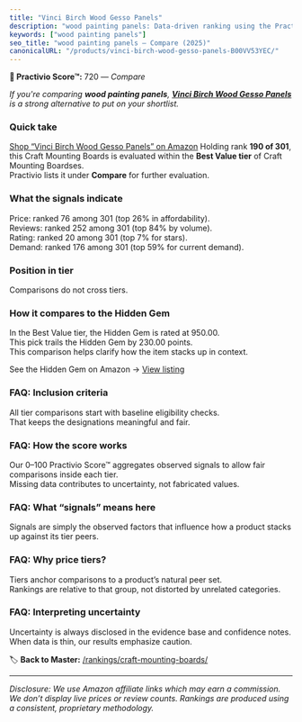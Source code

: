 ```yaml
---
title: "Vinci Birch Wood Gesso Panels"
description: "wood painting panels: Data-driven ranking using the Practivio Score™. Positioned by quality, value, demand, findability, momentum."
keywords: ["wood painting panels"]
seo_title: "wood painting panels — Compare (2025)"
canonicalURL: "/products/vinci-birch-wood-gesso-panels-B00VV53YEC/"
---
```


**🛒 Practivio Score™:** 720 — _Compare_


*If you're comparing **wood painting panels**, **[Vinci Birch Wood Gesso Panels](https://www.amazon.com/dp/B00VV53YEC?tag=practivio-20)** is a strong alternative to put on your shortlist.*
### Quick take
[Shop “Vinci Birch Wood Gesso Panels” on Amazon](https://www.amazon.com/dp/B00VV53YEC?tag=practivio-20)
Holding rank **190 of 301**, this Craft Mounting Boards is evaluated within the **Best Value tier** of Craft Mounting Boardses.  
Practivio lists it under **Compare** for further evaluation.

### What the signals indicate
Price: ranked 76 among 301 (top 26% in affordability).  
Reviews: ranked 252 among 301 (top 84% by volume).  
Rating: ranked 20 among 301 (top 7% for stars).  
Demand: ranked 176 among 301 (top 59% for current demand).

### Position in tier
Comparisons do not cross tiers.

### How it compares to the Hidden Gem
In the Best Value tier, the Hidden Gem is rated at 950.00.  
This pick trails the Hidden Gem by 230.00 points.  
This comparison helps clarify how the item stacks up in context.  

See the Hidden Gem on Amazon → [View listing](https://www.amazon.com/dp/B00PRYQ9YU?tag=practivio-20)

### FAQ: Inclusion criteria
All tier comparisons start with baseline eligibility checks.  
That keeps the designations meaningful and fair.

### FAQ: How the score works
Our 0–100 Practivio Score™ aggregates observed signals to allow fair comparisons inside each tier.  
Missing data contributes to uncertainty, not fabricated values.

### FAQ: What “signals” means here
Signals are simply the observed factors that influence how a product stacks up against its tier peers.

### FAQ: Why price tiers?
Tiers anchor comparisons to a product’s natural peer set.  
Rankings are relative to that group, not distorted by unrelated categories.

### FAQ: Interpreting uncertainty
Uncertainty is always disclosed in the evidence base and confidence notes.  
When data is thin, our results emphasize caution.

<!-- Missing template for Compare/CompareWithinPriceClass -->


🏷️ **Back to Master:** [/rankings/craft-mounting-boards/](/rankings/craft-mounting-boards/)

---
_Disclosure: We use Amazon affiliate links which may earn a commission. We don’t display live prices or review counts. Rankings are produced using a consistent, proprietary methodology._
